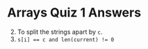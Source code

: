 # Arrays Quiz 1 Answers

2. To split the strings apart by `c`.
3. `s[i] == c and len(current) != 0`
